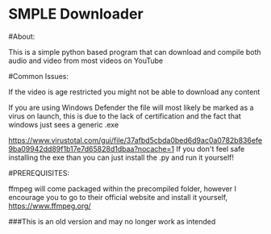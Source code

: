 # SMPLE Downloader

#About:

  This is a simple python based program that can download and compile both audio and video from most videos on YouTube
  
#Common Issues:

  If the video is age restricted you might not be able to download any content
  
  If you are using Windows Defender the file will most likely be marked as a virus on launch, this is due to the lack of certification and the fact that windows just
  sees a generic .exe
  
  https://www.virustotal.com/gui/file/37afbd5cbda0bed6d9ac0a0782b836efe9ba09942dd89f1b17e7d65828d1dbaa?nocache=1
  If you don't feel safe installing the exe than you can just install the .py and run it yourself!
  
 #PREREQUISITES:
 
  ffmpeg will come packaged within the precompiled folder, however I encourage you to go to their official website and install it yourself,
  https://www.ffmpeg.org/
  
  
###This is an old version and may no longer work as intended
